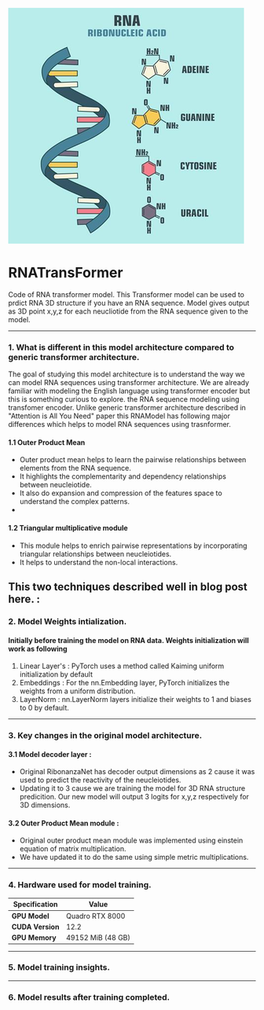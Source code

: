 ![Alt text](image.png)

# RNATransFormer
Code of RNA transformer model. This Transformer model can be used to prdict RNA 3D structure if you have an RNA sequence. Model gives output as 3D point x,y,z for each neucliotide from the RNA sequence given to the model.

---
### 1. What is different in this model architecture compared to generic transformer architecture.
The goal of studying this model architecture is to understand the way we can model RNA sequences using transformer architecture. We are already familiar with modeling the English language using transformer encoder but this is something curious to explore. the RNA sequence modeling using transfomer encoder. Unlike generic transformer architecture described in "Attention is All You Need" paper this RNAModel has following major differences which helps to model RNA sequences using trasnformer.

#### 1.1 Outer Product Mean
- Outer product mean helps to learn the pairwise relationships between elements from the RNA sequence.
- It highlights the complementarity and dependency relationships between neucleiotide.
- It also do expansion and compression of the features space to understand the complex patterns.
- 
#### 1.2 Triangular multiplicative module
- This module helps to enrich pairwise representations by incorporating triangular relationships between neucleiotides.
- It helps to understand the non-local interactions.

This two techniques described well in blog post here. : 
---

### 2. Model Weights intialization.
#### Initially before training the model on RNA data. Weights initialization will work as following
1. Linear Layer's : PyTorch uses a method called Kaiming uniform initialization by default
2. Embeddings     : For the nn.Embedding layer, PyTorch initializes the weights from a uniform distribution.
3. LayerNorm : nn.LayerNorm layers initialize their weights to 1 and biases to 0 by default.
---

### 3. Key changes in the original model architecture.
#### 3.1 Model decoder layer :
- Original RibonanzaNet has decoder output dimensions as 2 cause it was used to predict the reactivity of the neucleiotides.
- Updating it to 3 cause we are training the model for 3D RNA structure predicition. Our new model will output 3 logits for x,y,z respectively for 3D dimensions.

#### 3.2 Outer Product Mean module :
- Original outer product mean module was implemented using einstein equation of matrix multiplication.
- We have updated it to do the same using simple metric multiplications.
---

### 4. Hardware used for model training.

| Specification       | Value                        |
|---------------------|-----------------------------|
| **GPU Model**       | Quadro RTX 8000             |
| **CUDA Version**    | 12.2                        |
| **GPU Memory**      | 49152 MiB (48 GB)           |
---

### 5. Model training insights.

---
### 6. Model results after training completed.

